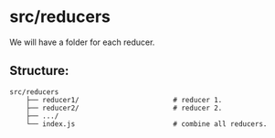 src/reducers
============================

We will have a folder for each reducer.

## Structure: 

```
src/reducers
    ├── reducer1/                       # reducer 1.
    ├── reducer2/                       # reducer 2.
    ├── .../
    └── index.js                        # combine all reducers.
```
